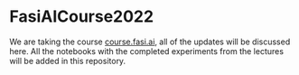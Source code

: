 # FasiAICourse2022

We are taking the course [course.fasi.ai](https://course.fast.ai/), all of the updates will be discussed here.
All the notebooks with the completed experiments from the lectures will be added in this repository.
